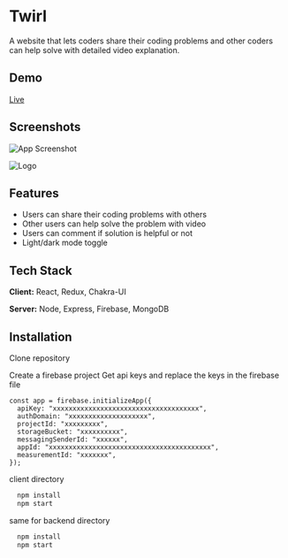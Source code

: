 
# Twirl

A website that lets coders share their coding problems and other coders can help solve with detailed video explanation.

## Demo

[Live](https://twirl-845f4.web.app/)

  
## Screenshots

![App Screenshot](https://res.cloudinary.com/dvfihlcxd/image/upload/v1628425364/screencapture-twirl-845f4-web-app-2021-08-08-20_20_57_wje2mf.png)

  
![Logo](https://fontmeme.com/permalink/210622/444e2d24ffeace5b4e7270a711a82848.png)

    
## Features


- Users can share their coding problems with others
- Other users can help solve the problem with video
- Users can comment if solution is helpful or not
- Light/dark mode toggle

  
## Tech Stack

**Client:** React, Redux, Chakra-UI

**Server:** Node, Express, Firebase, MongoDB

  
## Installation

Clone repository

Create a firebase project
Get api keys and replace the keys in the firebase file

```
const app = firebase.initializeApp({
  apiKey: "xxxxxxxxxxxxxxxxxxxxxxxxxxxxxxxxxxxxx",
  authDomain: "xxxxxxxxxxxxxxxxxxxx",
  projectId: "xxxxxxxxx",
  storageBucket: "xxxxxxxxxx",
  messagingSenderId: "xxxxxx",
  appId: "xxxxxxxxxxxxxxxxxxxxxxxxxxxxxxxxxxxxxxxxx",
  measurementId: "xxxxxxx",
});

```
client directory

```cmd
  npm install 
  npm start
```
same for backend directory
```cmd
  npm install 
  npm start
```
